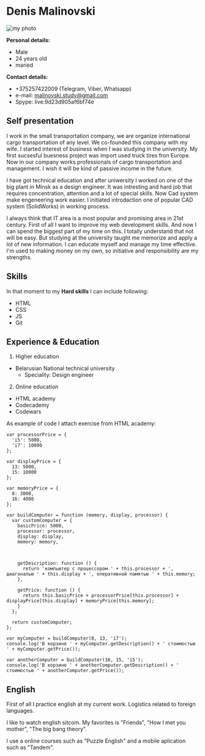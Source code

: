 # Denis Malinovski 
![my photo](https://sun9-68.userapi.com/c858228/v858228717/17107f/uCwZiWpyY5U.jpg)

**Personal details:**
* Male
* 24 years old
* maried

**Contact details:**

* +375257422009 (Telegram, Viber, Whatsapp)
* e-mail: malinovski.study@gmail.com
* Spype: live:9d23d905af6bf74e

## Self presentation

I work in the small transportation company, we are organize international cargo transportation of any level. We co-founded this company with my wife. I started interest of business when I was studying in the university. My first sucsesful buesness project was import used truck tires fron Europe. Now in our company works professionals of cargo transportation and management. I wish it will be kind of passive income in the future. 

I have got technical education and after uniwersity I worked on one of the big plant in Minsk as a design engineer. It was intresting and hard job that requires concentration, attention and a lot of special skills. Now Cad system make engeneering work easier. I initiated introdaction one of popular CAD system (SolidWorks) in working process. 

I always think that IT area is a most popular and promising area in 21st century. First of all I want to improve my web development skills. And now I can spend the biggest part of my time on this. I totally understand that not will be easy. But studying at the university taught me memorize and apply a lot of new information. I can educate myself and manage my time effective. I'm used to making money on my own, so initiative and responsibility are my strengths. 

## Skills

In that moment to my **Hard skills** I can include following:

* HTML
* CSS
* JS
* Git

## Experience & Education 

1. Higher education
  * Belarusian National technical university
    * Speciality: Design engineer
2. Online education
  * HTML academy 
  * Codecademy 
  * Codewars 
  
As example of code I attach exercise from HTML academy: 

```
var processorPrice = {
  'i5': 5000,
  'i7': 10000
};

var displayPrice = {
  13: 5000,
  15: 10000
};

var memoryPrice = {
  8: 3000,
  16: 4000
};

var buildComputer = function (memory, display, processor) {
  var customComputer = {
    basicPrice: 5000,
    processor: processor,
    display: display,
    memory: memory,
    
    

    getDescription: function () {
      return 'компьютер с процессором ' + this.processor + ', диагональю ' + this.display + ', оперативной памятью ' + this.memory;
    },

    getPrice: function () {
      return this.basicPrice + processorPrice[this.processor] + displayPrice[this.display] + memoryPrice[this.memory];
    }
  };

  return customComputer;
};

var myComputer = buildComputer(8, 13, 'i7');
console.log('В корзине ' + myComputer.getDescription() + ' стоимостью ' + myComputer.getPrice());

var anotherComputer = buildComputer(16, 15, 'i5');
console.log('В корзине ' + anotherComputer.getDescription() + ' стоимостью ' + anotherComputer.getPrice());

```
## English

First of all I practice english at my current work. Logistics related to foreign languages.

I like to watch english sitcom. My favorites is "Friends", "How I met you mother", "The big bang theory".

I use a online courses such as "Puzzle English" and a mobile aplication such as "Tandem".